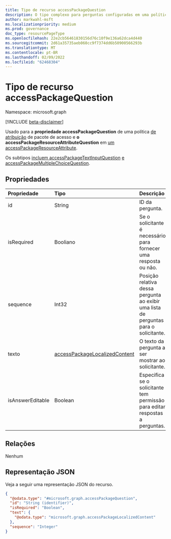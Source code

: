 ```yaml
---
title: Tipo de recurso accessPackageQuestion
description: O tipo complexo para perguntas configuradas em uma política de atribuição de pacote de acesso.
author: markwahl-msft
ms.localizationpriority: medium
ms.prod: governance
doc_type: resourcePageType
ms.openlocfilehash: 22e2cb56461830156d76c10f9e136a62dca4d440
ms.sourcegitcommit: 2d61a35735aeb060cc9f7374dd6b50900566293b
ms.translationtype: MT
ms.contentlocale: pt-BR
ms.lasthandoff: 02/09/2022
ms.locfileid: "62468304"
---
```

# <a name="accesspackagequestion-resource-type"></a>Tipo de recurso accessPackageQuestion

Namespace: microsoft.graph

[!INCLUDE [beta-disclaimer](../../includes/beta-disclaimer.md)]

Usado para a **propriedade accessPackageQuestion** de uma política [de atribuição](accesspackageassignmentpolicy.md) de pacote de acesso e **o accessPackageResourceAttributeQuestion** em [um accessPackageResourceAttribute](accesspackageresourceattribute.md).

Os subtipos [incluem accessPackageTextInputQuestion](accesspackagetextinputquestion.md) [e accessPackageMultipleChoiceQuestion](accesspackagemultiplechoicequestion.md).

## <a name="properties"></a>Propriedades
|Propriedade|Tipo|Descrição|
|:---|:---|:---|
|id|String| ID da pergunta.|
|isRequired|Booliano| Se o solicitante é necessário para fornecer uma resposta ou não.|
|sequence|Int32| Posição relativa dessa pergunta ao exibir uma lista de perguntas para o solicitante.|
|texto|[accessPackageLocalizedContent](../resources/accesspackagelocalizedcontent.md)|O texto da pergunta a ser mostrar ao solicitante.|
|isAnswerEditable|Boolean| Especifica se o solicitante tem permissão para editar respostas a perguntas.|

## <a name="relationships"></a>Relações
Nenhum

## <a name="json-representation"></a>Representação JSON
Veja a seguir uma representação JSON do recurso.
<!-- {
  "blockType": "resource",
  "@odata.type": "microsoft.graph.accessPackageQuestion"
}
-->
``` json
{
  "@odata.type": "#microsoft.graph.accessPackageQuestion",
  "id": "String (identifier)",
  "isRequired": "Boolean",
  "text": {
    "@odata.type": "microsoft.graph.accessPackageLocalizedContent"
  },
  "sequence": "Integer"
}
```